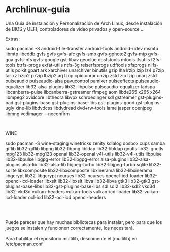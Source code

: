 # Archlinux-guia
Una Guía de instalación y Personalización de Arch Linux, desde instalación de BIOS y UEFI, controladores de vídeo privados y open-source ...

Extras:

sudo pacman -S android-file-transfer android-tools android-udev msmtp libmtp libcddb gvfs gvfs gvfs-afc gvfs-smb gvfs-gphoto2 gvfs-mtp gvfs-goa gvfs-nfs gvfs-google gst-libav geoclue dosfstools mtools jfsutils f2fs-tools btrfs-progs exfat-utils ntfs-3g reiserfsprogs udftools xfsprogs nilfs-utils polkit gpart ark xarchiver unarchiver binutils gzip lha lrzip lzip lz4 p7zip tar xz bzip2 p7zip lbzip2 arj lzop cpio unrar unzip zstd zip lzip unarj zstd pulseaudio pulseaudio-alsa pavucontrol pamixer pulseeffects pulseaudio-equalizer lib32-alsa-plugins lib32-libpulse pulseaudio-equalizer-ladspa libcanberra-pulse libcanberra-gstreamer ffmpeg aom libde265 x265 x264 libmpeg2 xvidcore libtheora libvpx schroedinger sdl gstreamer gst-plugins-bad gst-plugins-base gst-plugins-base-libs gst-plugins-good gst-plugins-ugly xine-lib libdvdcss libdvdread dvd+rw-tools lame jasper openjpeg libmng vcdimager --noconfirm

<br>

WINE


sudo pacman -S wine-staging winetricks zenity kdialog dosbox cups samba 
giflib lib32-giflib libpng lib32-libpng libldap lib32-libldap
gnutls lib32-gnutls mpg123 lib32-mpg123 openal lib32-openal
v4l-utils lib32-v4l-utils libpulse lib32-libpulse
libgpg-error lib32-libgpg-error alsa-plugins lib32-alsa-plugins
alsa-lib lib32-alsa-lib libjpeg-turbo lib32-libjpeg-turbo
sqlite lib32-sqlite libxcomposite lib32-libxcomposite
libxinerama lib32-libxinerama libgcrypt lib32-libgcrypt
ncurses lib32-ncurses opencl-icd-loader lib32-opencl-icd-loader
libxslt lib32-libxslt libva lib32-libva gtk3 lib32-gtk3
gst-plugins-base-libs lib32-gst-plugins-base-libs 
sdl sdl2 lib32-sdl2 vkd3d lib32-vkd3d 
vulkan-headers vulkan-tools vulkan-icd-loader lib32-vulkan-icd-loader 
ocl-icd lib32-ocl-icd opencl-headers 

<br>
<br>

Puede parecer que hay muchas bibliotecas para instalar, pero para que los juegos se instalen y funcionen correctamente, los necesitará.
<br>
<br>
Para habilitar el repositorio multilib, descomente el [multilib] en /etc/pacman.conf
